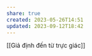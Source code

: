 ```yaml
---
share: true
created: 2023-05-26T14:51
updated: 2023-09-12T18:42
---
```

[[Giả định đến từ trực giác]]
